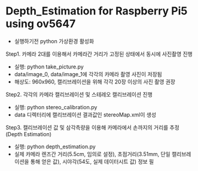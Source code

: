 # Depth_Estimation for Raspberry Pi5 using ov5647 

- 실행하기전 python 가상환경 활성화

Step1. 카메라 2대를 이용해서 카메라간 거리가 고정된 상태에서 동시에 사진촬영 진행
  - 실행: python take_picture.py
  - data/image_0, data/image_1에 각각의 카메라 촬영 사진이 저장됨
  - 해상도: 960x960, 캘리브레이션을 위해 각각 20장 이상의 사진 촬영 권장 

Step2. 각각의 카메라 캘리브레이션 및 스테레오 캘리브레이션 진행
  - 실행: python stereo_calibration.py
  - data 디렉터리에 캘리브레이션 결과값인 stereoMap.xml이 생성

Step3. 캘리브레이션 값 및 삼각측량을 이용해 카메라에서 손까지의 거리를 추정(Depth Estimation)
  - 실행: python depth_estimation.py
  - 실제 카메라 렌즈간 거리(5.5cm, 임의로 설정), 초점거리(3.51mm, 단일 캘리브레이션을 통해 얻은 값), 시야각(54도, 실제 데이터시트 값) 정보 필
